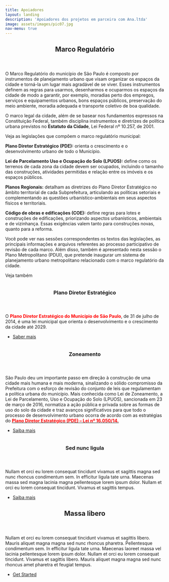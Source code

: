 ```yaml
---
title: Apoiadores
layout: landing
description: 'Apoiadores dos projetos em parceira com Ana.ltda'
image: assets/images/pic07.jpg
nav-menu: true
---
```


<!-- Main -->
<div id="main">

<!-- One -->
<section id="one">
	<div class="inner">
		<header class="major">
			<h2>Marco Regulatório</h2>
		</header>
		<p>O Marco Regulatório do município de São Paulo é composto por instrumentos de planejamento urbano que visam organizar os espaços da cidade e torná-la um lugar mais agradável de se viver. Esses instrumentos definem as regras para usarmos, desenharmos e ocuparmos os espaços da cidade de modo a garantir, por exemplo, moradias perto dos empregos, serviços e equipamentos urbanos, bons espaços públicos, preservação do meio ambiente, moradia adequada e transporte coletivo de boa qualidade.</p>
		<p> O marco legal da cidade, além de se basear nos fundamentos expressos na Constituição Federal, também disciplina instrumentos e diretrizes de política urbana previstos no <strong>Estatuto da Cidade</strong>, Lei Federal nº 10.257, de 2001.</p>
		<p>Veja as legislações que compõem o marco regulatório municipal:</p>
		<p><strong>Plano Diretor Estratégico (PDE):</strong> orienta o crescimento e o desenvolvimento urbano de todo o Município.</p>
		<p><strong>Lei de Parcelamento Uso e Ocupação do Solo (LPUOS):</strong> define como os terrenos de cada zona da cidade devem ser ocupados, incluindo o tamanho das construções, atividades permitidas e relação entre os imóveis e os espaços públicos.</p>
		<p><strong>Planos Regionais:</strong> detalham as diretrizes do Plano Diretor Estratégico no âmbito territorial de cada Subprefeitura, articulando as políticas setoriais e complementando as questões urbanístico-ambientais em seus aspectos físicos e territoriais.</p>
		<p><strong>Código de obras e edificações (COE):</strong> define regras para lotes e construções de edificações, priorizando aspectos urbanísticos, ambientais e de vizinhança. Essas exigências valem tanto para construções novas, quanto para a reforma.</p>
		<p>Você pode ver nas sessões correspondentes os textos das legislações, as principais informações e arquivos referentes ao processo participativo de revisão de cada marco. Além disso, também é apresentado nesta sessão o Plano Metropolitano (PDUI), que pretende inaugurar um sistema de planejamento urbano metropolitano relacionado com o marco regulatório da cidade.</p>	
		<p>Veja também</p>
	</div>
</section>

<!-- Two -->
<section id="two" class="spotlights">
	<section>
		<a href="generic.html" class="image">
			<img src="{% link assets/images/pic08.jpg %}" alt="" data-position="center center" />
		</a>
		<div class="content">
			<div class="inner">
				<header class="major">
					<h3>Plano Diretor Estratégico</h3>
				</header>
				<p>O <strong style="color:red;">Plano Diretor Estratégico do Município de São Paulo</strong>, de 31 de julho de 2014, é uma lei municipal que orienta o desenvolvimento e o crescimento da cidade até 2029.</p>
				<ul class="actions">
					<li><a href="generic.html" class="button">Saber mais</a></li>
				</ul>
			</div>
		</div>
	</section>
	<section>
		<a href="generic.html" class="image">
			<img src="{% link assets/images/pic09.jpg %}" alt="" data-position="top center" />
		</a>
		<div class="content">
			<div class="inner">
				<header class="major">
					<h3>Zoneamento</h3>
				</header>
				<p>São Paulo deu um importante passo em direção à construção de uma cidade mais humana e mais moderna, sinalizando o sólido compromisso da Prefeitura com o esforço de revisão do conjunto de leis que regulamentam a política urbana do município.
				Mais conhecida como Lei de Zoneamento, a Lei de Parcelamento, Uso e Ocupação do Solo (LPUOS), sancionada em 23 de março de 2016, normatiza a ação pública e privada sobre as formas de uso do solo da cidade e traz avanços significativos para que todo o processo de desenvolvimento urbano ocorra de acordo com as estratégias do <a href="generic.html"><strong style="color:red;">Plano Diretor Estratégico (PDE) – Lei nº 16.050/14.</strong></a></p>
				<ul class="actions">
					<li><a href="generic.html" class="button">Saiba mais</a></li>
				</ul>
			</div>
		</div>
	</section>
	<section>
		<a href="generic.html" class="image">
			<img src="{% link assets/images/pic10.jpg %}" alt="" data-position="25% 25%" />
		</a>
		<div class="content">
			<div class="inner">
				<header class="major">
					<h3>Sed nunc ligula</h3>
				</header>
				<p>Nullam et orci eu lorem consequat tincidunt vivamus et sagittis magna sed nunc rhoncus condimentum sem. In efficitur ligula tate urna. Maecenas massa sed magna lacinia magna pellentesque lorem ipsum dolor. Nullam et orci eu lorem consequat tincidunt. Vivamus et sagittis tempus.</p>
				<ul class="actions">
					<li><a href="generic.html" class="button">Saiba mais</a></li>
				</ul>
			</div>
		</div>
	</section>
</section>

<!-- Three -->
<section id="three">
	<div class="inner">
		<header class="major">
			<h2>Massa libero</h2>
		</header>
		<p>Nullam et orci eu lorem consequat tincidunt vivamus et sagittis libero. Mauris aliquet magna magna sed nunc rhoncus pharetra. Pellentesque condimentum sem. In efficitur ligula tate urna. Maecenas laoreet massa vel lacinia pellentesque lorem ipsum dolor. Nullam et orci eu lorem consequat tincidunt. Vivamus et sagittis libero. Mauris aliquet magna magna sed nunc rhoncus amet pharetra et feugiat tempus.</p>
		<ul class="actions">
			<li><a href="generic.html" class="button next">Get Started</a></li>
		</ul>
	</div>
</section>

</div>
